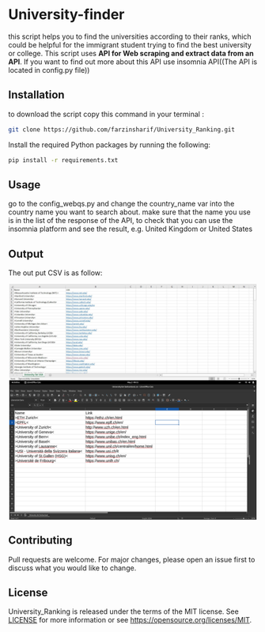 # University-finder

this script helps you to find the universities according to their ranks, which could be helpful for the immigrant student trying to find the best university or college.
This script uses **API for Web scraping and extract data from an API**. If you want to  find out more about this API use insomnia API((The API is located in config.py file))

## Installation

to download the script copy this command in your terminal :
```bash
git clone https://github.com/farzinsharif/University_Ranking.git
```
Install the required Python packages by running the following:

```bash
pip install -r requirements.txt
```

## Usage
go to the config_webqs.py and change the country_name var into the country name you want to search about. make sure that the name you use is in the list of the response of the API, to check that you can use the insomnia platform and see the result, e.g. United Kingdom or United States 

## Output
The out put CSV is as follow:


<img src="./Data/sample-USA.JPG" width="500" style="display: block; margin-left: auto; margin-right: auto;">
<img src="./Data/swiss.png" width="500" style="display: block; margin-left: auto; margin-right: auto;">

## Contributing

Pull requests are welcome. For major changes, please open an issue first
to discuss what you would like to change.


## License

University_Ranking is released under the terms of the MIT license. See [LICENSE](LICENSE.md) for more
information or see https://opensource.org/licenses/MIT.
